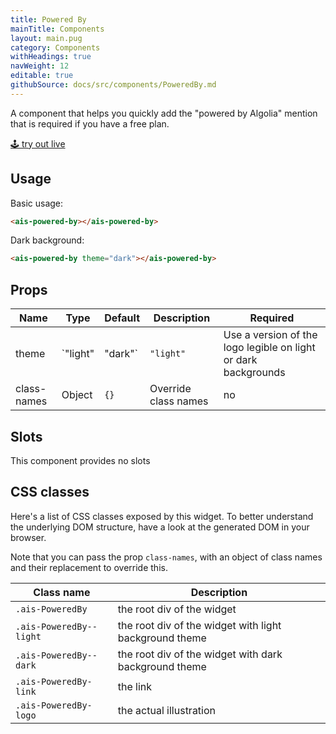 ```yaml
---
title: Powered By
mainTitle: Components
layout: main.pug
category: Components
withHeadings: true
navWeight: 12
editable: true
githubSource: docs/src/components/PoweredBy.md
---
```


A component that helps you quickly add the "powered by Algolia" mention that is required if you have a free plan.

<a class="btn btn-static-theme" href="stories/?selectedKind=ais-powered-by">🕹 try out live</a>

## Usage

Basic usage:

```html
<ais-powered-by></ais-powered-by>
```

Dark background:

```html
<ais-powered-by theme="dark"></ais-powered-by>
```

## Props

Name | Type | Default | Description | Required
---|---|---|---|---
theme | `"light" | "dark"` | `"light"` | Use a version of the logo legible on light or dark backgrounds | no
class-names | Object | `{}` | Override class names | no

## Slots

This component provides no slots

## CSS classes

Here's a list of CSS classes exposed by this widget. To better understand the underlying
DOM structure, have a look at the generated DOM in your browser.

Note that you can pass the prop `class-names`, with an object of class names and their replacement to override this.

Class name | Description
---|---
`.ais-PoweredBy` | the root div of the widget
`.ais-PoweredBy--light` | the root div of the widget with light background theme
`.ais-PoweredBy--dark` | the root div of the widget with dark background theme
`.ais-PoweredBy-link` | the link
`.ais-PoweredBy-logo` | the actual illustration
